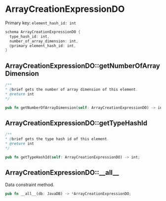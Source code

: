 # ArrayCreationExpressionDO

Primary key: `element_hash_id: int`

```rust
schema ArrayCreationExpressionDO {
  type_hash_id: int,
  number_of_array_dimension: int,
  @primary element_hash_id: int,
}
```
## ArrayCreationExpressionDO::getNumberOfArrayDimension

```java
/**
* @brief gets the number of array dimension of this element.
* @return int
*/
```
```rust
pub fn getNumberOfArrayDimension(self: ArrayCreationExpressionDO) -> int;
```
## ArrayCreationExpressionDO::getTypeHashId

```java
/**
* @brief gets the type hash id of this element.
* @return int
*/
```
```rust
pub fn getTypeHashId(self: ArrayCreationExpressionDO) -> int;
```
## ArrayCreationExpressionDO::\_\_all\_\_

Data constraint method.

```rust
pub fn __all__(db: JavaDB) -> *ArrayCreationExpressionDO;
```
